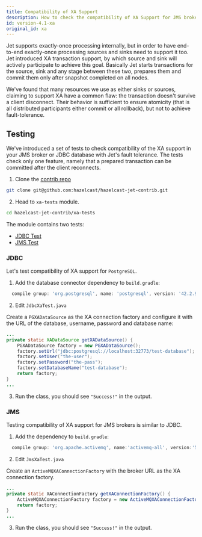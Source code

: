 ```yaml
---
title: Compatibility of XA Support
description: How to check the compatibility of XA Support for JMS brokers and JDBC databases.
id: version-4.1-xa
original_id: xa
---
```


Jet supports exactly-once processing internally, but in order to have
end-to-end exactly-once processing sources and sinks need to support
it too. Jet introduced XA transaction support, by which source and sink
will actively participate to achieve this goal. Basically Jet starts
transactions for the source, sink and any stage between these two,
prepares them and commit them only after snapshot completed on all
nodes.

We've found that many resources we use as either sinks or
sources, claiming to support XA have a common flaw: the transaction
doesn't survive a client disconnect. Their behavior is sufficient to
ensure atomicity (that is all distributed participants either commit or
all rollback), but not to achieve fault-tolerance.

## Testing

We've introduced a set of tests to check compatibility of the XA
support in your JMS broker or JDBC database with Jet's fault tolerance.
The tests check only one feature, namely that a prepared transaction
can be committed after the client reconnects.

1. Clone the [contrib repo](https://github.com/hazelcast/hazelcast-jet-contrib)

```bash
git clone git@github.com:hazelcast/hazelcast-jet-contrib.git
```

2. Head to `xa-tests` module.

```bash
cd hazelcast-jet-contrib/xa-tests
```

The module contains two tests:

- [JDBC Test](https://github.com/hazelcast/hazelcast-jet-contrib/blob/master/xa-test/src/main/java/com/hazelcast/jet/contrib/xatests/JdbcXaTest.java)
- [JMS Test](https://github.com/hazelcast/hazelcast-jet-contrib/blob/master/xa-test/src/main/java/com/hazelcast/jet/contrib/xatests/JmsXaTest.java)

### JDBC

Let's test compatibility of XA support for `PostgreSQL`.

1. Add the database connector dependency to `build.gradle`:

```groovy
  compile group: 'org.postgresql', name: 'postgresql', version: '42.2.9'
```

2. Edit `JdbcXaTest.java`

Create a `PGXADataSource` as the XA connection factory and configure it
with the URL of the database, username, password and database name:

```java
...
private static XADataSource getXADataSource() {
    PGXADataSource factory = new PGXADataSource();
    factory.setUrl("jdbc:postgresql://localhost:32773/test-database");
    factory.setUser("the-user");
    factory.setPassword("the-pass");
    factory.setDatabaseName("test-database");
    return factory;
}
...
```

3. Run the class, you should see `"Success!"` in the output.

### JMS

Testing compatibility of XA support for JMS brokers is similar to JDBC.

1. Add the dependency to `build.gradle`:

```groovy
  compile group: 'org.apache.activemq', name:'activemq-all', version:'5.15.11'
```

2. Edit `JmsXaTest.java`

Create an `ActiveMQXAConnectionFactory` with the broker URL as the XA
connection factory.

```java
...
private static XAConnectionFactory getXAConnectionFactory() {
    ActiveMQXAConnectionFactory factory = new ActiveMQXAConnectionFactory("broker:(tcp://localhost:61616)");
    return factory;
}
...
```

3. Run the class, you should see `"Success!"` in the output.

